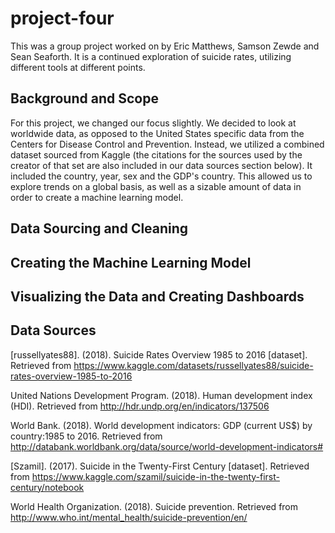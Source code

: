 # project-four
This was a group project worked on by Eric Matthews, Samson Zewde and Sean Seaforth. It is a continued exploration of suicide rates, utilizing different tools at different points.
## Background and Scope
For this project, we changed our focus slightly. We decided to look at worldwide data, as opposed to the United States specific data from the Centers for Disease Control and Prevention. Instead, we utilized a combined dataset sourced from Kaggle (the citations for the sources used by the creator of that set are also included in our data sources section below). It included the country, year, sex and the GDP's country. This allowed us to explore trends on a global basis, as well as a sizable amount of data in order to create a machine learning model. 
## Data Sourcing and Cleaning

## Creating the Machine Learning Model

## Visualizing the Data and Creating Dashboards

## Data Sources
[russellyates88]. (2018). Suicide Rates Overview 1985 to 2016 [dataset]. Retrieved from https://www.kaggle.com/datasets/russellyates88/suicide-rates-overview-1985-to-2016

United Nations Development Program. (2018). Human development index (HDI). Retrieved from http://hdr.undp.org/en/indicators/137506

World Bank. (2018). World development indicators: GDP (current US$) by country:1985 to 2016. Retrieved from http://databank.worldbank.org/data/source/world-development-indicators#

[Szamil]. (2017). Suicide in the Twenty-First Century [dataset]. Retrieved from https://www.kaggle.com/szamil/suicide-in-the-twenty-first-century/notebook

World Health Organization. (2018). Suicide prevention. Retrieved from http://www.who.int/mental_health/suicide-prevention/en/ 
